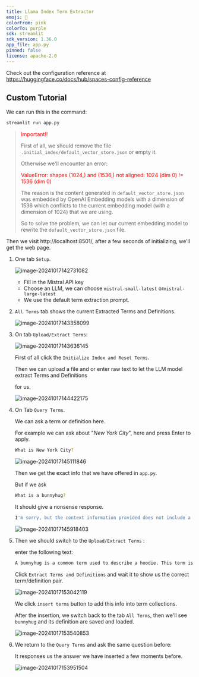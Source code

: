 ```yaml
---
title: Llama Index Term Extractor
emoji: 🦀
colorFrom: pink
colorTo: purple
sdk: streamlit
sdk_version: 1.36.0
app_file: app.py
pinned: false
license: apache-2.0
---
```


Check out the configuration reference at https://huggingface.co/docs/hub/spaces-config-reference

## Custom Tutorial

We can run this in the command:

``` bash
streamlit run app.py
```

> <font color="red">Important!!</font>
>
> First of all, we should remove the file `.initial_index/default_vector_store.json` or empty it.
>
> Otherwise we'll encounter an error:
>
> <font color="red">ValueError: shapes (1024,) and (1536,) not aligned: 1024 (dim 0) != 1536 (dim 0)</font>
>
> The reason is the content generated in `default_vector_store.json` was embedded by OpenAI Embedding models with a dimension of 1536 which conflicts to the current embedding model (with a dimension of 1024) that we are using.
>
> So to solve the problem, we can let our current embedding model to rewrite the  `default_vector_store.json` file.

Then we visit http://localhost:8501/, after a few seconds of initializing, we'll get the web page.

1. One tab `Setup`.

   ![image-20241017142731082](assets/image-20241017142731082.png)

   - Fill in the Mistral API key
   - Choose an LLM, we can choose `mistral-small-latest` or`mistral-large-latest`
   - We use the default term extraction prompt.

2. `All Terms` tab shows the current Extracted Terms and Definitions.

   ![image-20241017143358099](assets/image-20241017143358099.png)

   

3. On tab `Upload/Extract Terms`:

   ![image-20241017143636145](assets/image-20241017143636145.png)

   First of all click the `Initialize Index and Reset Terms`.

   Then we can upload a file and  or enter raw text to let the LLM model extract Terms and Definitions

   for us.

   ![image-20241017144422175](assets/image-20241017144422175.png)

4. On Tab `Query Terms`.

   We can ask a term or definition here.

   For example we can ask about "*New York City*", here and press Enter to apply.

   ``` bash 
   What is New York City?
   ```

   ![image-20241017145111846](assets/image-20241017145111846.png)

   Then we get the exact info that we have offered in `app.py`.

   But if we ask 

   ``` bash
   What is a bunnyhug?
   ```

   It should give a nonsense response.

   ``` bash
   I'm sorry, but the context information provided does not include a definition for "bunnyhug." Therefore, I cannot provide an answer based on the given context. However, I can tell you that a "bunnyhug" is a regional term used in some parts of Canada, particularly in Saskatchewan, to refer to a hooded sweatshirt.
   ```

   ![image-20241017145918403](assets/image-20241017145918403.png)

5. Then we should switch to the  `Upload/Extract Terms` :

   enter the following text:

   ``` bash
   A bunnyhug is a common term used to describe a hoodie. This term is used by people from the Canadian Prairies.
   ```

   Click `Extract Terms and Definitions` and wait it to show us the correct term/definition pair.

   ![image-20241017153042119](assets/image-20241017153042119.png)

   We click `insert terms` button to add this info into term collections.

   After the insertion, we switch back to the tab `All Terms`, then we'll see  `bunnyhug` and its definition are saved and loaded.

   ![image-20241017153540853](assets/image-20241017153540853.png) 

6. We return to the  `Query Terms` and ask the same question before:

   It responses us the answer we have inserted a few moments before.

   ![image-20241017153951504](assets/image-20241017153951504.png)  

   
